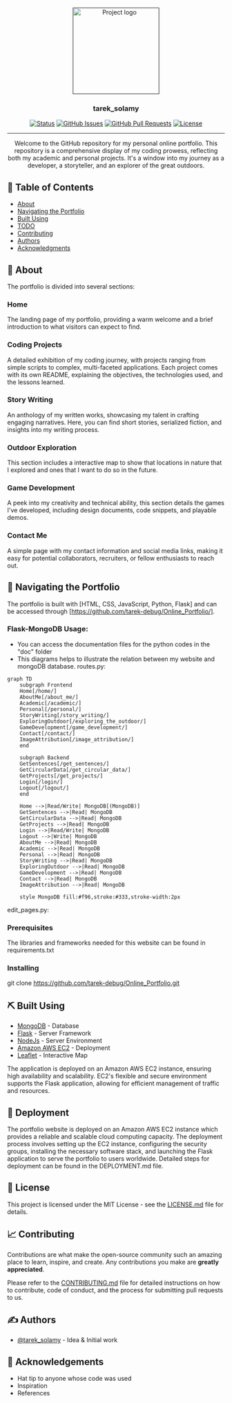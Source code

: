 <p align="center">
  <a href="" rel="noopener">
 <img width=200px height=200px src="https://i.imgur.com/6wj0hh6.jpg" alt="Project logo"></a>
</p>

<h3 align="center">tarek_solamy</h3>

<div align="center">

[![Status](https://img.shields.io/badge/status-active-success.svg)]()
[![GitHub Issues](https://img.shields.io/github/issues/kylelobo/The-Documentation-Compendium.svg)](https://github.com/kylelobo/The-Documentation-Compendium/issues)
[![GitHub Pull Requests](https://img.shields.io/github/issues-pr/kylelobo/The-Documentation-Compendium.svg)](https://github.com/kylelobo/The-Documentation-Compendium/pulls)
[![License](https://img.shields.io/badge/license-MIT-blue.svg)](/LICENSE)

</div>

---

<p align="center"> Welcome to the GitHub repository for my personal online portfolio. This repository is a comprehensive display of my coding prowess, reflecting both my academic and personal projects. It's a window into my journey as a developer, a storyteller, and an explorer of the great outdoors.
    <br> 
</p>

## 📝 Table of Contents

- [About](#about)
- [Navigating the Portfolio](#navigating_the_portfolio)
- [Built Using](#built_using)
- [TODO](../TODO.md)
- [Contributing](../CONTRIBUTING.md)
- [Authors](#authors)
- [Acknowledgments](#acknowledgement)

## 🧐 About <a name = "about"></a>
The portfolio is divided into several sections:

### Home
The landing page of my portfolio, providing a warm welcome and a brief introduction to what visitors can expect to find.

### Coding Projects
A detailed exhibition of my coding journey, with projects ranging from simple scripts to complex, multi-faceted applications. Each project comes with its own README, explaining the objectives, the technologies used, and the lessons learned.

### Story Writing
An anthology of my written works, showcasing my talent in crafting engaging narratives. Here, you can find short stories, serialized fiction, and insights into my writing process.

### Outdoor Exploration
This section includes a interactive map to show that locations in nature that I explored and ones that I want to do so in the future.

### Game Development
A peek into my creativity and technical ability, this section details the games I've developed, including design documents, code snippets, and playable demos.

### Contact Me
A simple page with my contact information and social media links, making it easy for potential collaborators, recruiters, or fellow enthusiasts to reach out.




## 🏁 Navigating the Portfolio <a name = "navigating_the_portfolio"></a>

The portfolio is built with [HTML, CSS, JavaScript, Python, Flask] and can be accessed through [https://github.com/tarek-debug/Online_Portfolio/].

### Flask-MongoDB Usage:
- You can access the documentation files for the python codes in the "doc" folder
- This diagrams helps to illustrate the relation between my website and mongoDB database.
routes.py:
```mermaid
graph TD
    subgraph Frontend
    Home[/home/]
    AboutMe[/about_me/]
    Academic[/academic/]
    Personal[/personal/]
    StoryWriting[/story_writing/]
    ExploringOutdoor[/exploring_the_outdoor/]
    GameDevelopment[/game_development/]
    Contact[/contact/]
    ImageAttribution[/image_attribution/]
    end

    subgraph Backend
    GetSentences[/get_sentences/] 
    GetCircularData[/get_circular_data/] 
    GetProjects[/get_projects/] 
    Login[/login/] 
    Logout[/logout/] 
    end

    Home -->|Read/Write| MongoDB[(MongoDB)]
    GetSentences -->|Read| MongoDB
    GetCircularData -->|Read| MongoDB
    GetProjects -->|Read| MongoDB
    Login -->|Read/Write| MongoDB
    Logout -->|Write| MongoDB
    AboutMe -->|Read| MongoDB
    Academic -->|Read| MongoDB
    Personal -->|Read| MongoDB
    StoryWriting -->|Read| MongoDB
    ExploringOutdoor -->|Read| MongoDB
    GameDevelopment -->|Read| MongoDB
    Contact -->|Read| MongoDB
    ImageAttribution -->|Read| MongoDB

    style MongoDB fill:#f96,stroke:#333,stroke-width:2px

```
edit_pages.py:


### Prerequisites

The libraries and frameworks needed for this website can be found in requirements.txt


### Installing
git clone https://github.com/tarek-debug/Online_Portfolio.git

## ⛏️ Built Using <a name = "built_using"></a>

- [MongoDB](https://www.mongodb.com/) - Database
- [Flask](https://flask.palletsprojects.com/en/3.0.x/) - Server Framework
- [NodeJs](https://nodejs.org/en/) - Server Environment
- [Amazon AWS EC2](https://aws.amazon.com/ec2/) - Deployment
- [Leaflet](https://leafletjs.com/) - Interactive Map

The application is deployed on an Amazon AWS EC2 instance, ensuring high availability and scalability. EC2's flexible and secure environment supports the Flask application, allowing for efficient management of traffic and resources.

## 🚀 Deployment <a name = "deployment"></a>

The portfolio website is deployed on an Amazon AWS EC2 instance which provides a reliable and scalable cloud computing capacity. The deployment process involves setting up the EC2 instance, configuring the security groups, installing the necessary software stack, and launching the Flask application to serve the portfolio to users worldwide. Detailed steps for deployment can be found in the DEPLOYMENT.md file.

## 📄 License <a name = "license"></a>

This project is licensed under the MIT License - see the [LICENSE.md](LICENSE) file for details.

## 📈 Contributing <a name = "contributing"></a>

Contributions are what make the open-source community such an amazing place to learn, inspire, and create. Any contributions you make are **greatly appreciated**.

Please refer to the [CONTRIBUTING.md](../CONTRIBUTING.md) file for detailed instructions on how to contribute, code of conduct, and the process for submitting pull requests to us.

## ✍️ Authors <a name = "authors"></a>

- [@tarek_solamy](https://github.com/tarek-debug) - Idea & Initial work

## 🎉 Acknowledgements <a name = "acknowledgement"></a>

- Hat tip to anyone whose code was used
- Inspiration
- References





